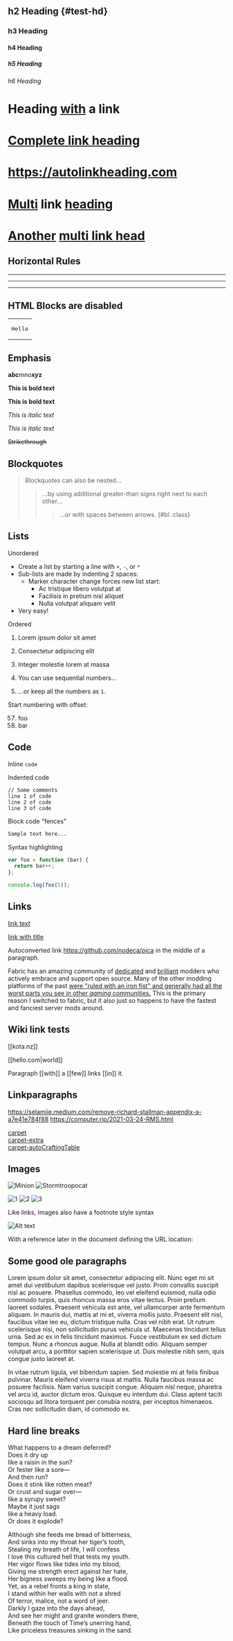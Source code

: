 ## h2 Heading {#test-hd}
### h3 Heading
#### h4 Heading
##### h5 Heading
###### h6 Heading

# Heading [with](https://wikipedia.org) a link

# [Complete link heading](https://twitter.com)

# https://autolinkheading.com

# [Multi](https://paste.nilsu.org) link [heading](https://kota.nz)

# [Another](https://organicclimbing.com/) [multi link head](https://git.sr.ht/)


## Horizontal Rules

___

---

***

## HTML Blocks are disabled

<table><tr><td><pre>Hello</pre></td></tr></table>

## Emphasis

**a*bc***<!-- -->*mno*<!-- -->***xy*z**

**This is bold text**

__This is bold text__

*This is italic text*

_This is italic text_

~~Strikethrough~~

## Blockquotes

> Blockquotes can also be nested...
>> ...by using additional greater-than signs right next to each other...
> > > ...or with spaces between arrows.
{#bl .class}

## Lists

Unordered

+ Create a list by starting a line with `+`, `-`, or `*`
+ Sub-lists are made by indenting 2 spaces:
  - Marker character change forces new list start:
    * Ac tristique libero volutpat at
    + Facilisis in pretium nisl aliquet
    - Nulla volutpat aliquam velit
+ Very easy!

Ordered

1. Lorem ipsum dolor sit amet
2. Consectetur adipiscing elit
3. Integer molestie lorem at massa


1. You can use sequential numbers...
1. ...or keep all the numbers as `1.`

Start numbering with offset:

57. foo
1. bar


## Code

Inline `code`

Indented code

    // Some comments
    line 1 of code
    line 2 of code
    line 3 of code


Block code "fences"

``` markdown
Sample text here...
```

Syntax highlighting

``` js
var foo = function (bar) {
  return bar++;
};

console.log(foo(5));
```

## Links

[link text](http://dev.nodeca.com)

[link with title](http://nodeca.github.io/pica/demo/ "title text!")

Autoconverted link https://github.com/nodeca/pica in the middle of a paragraph.

Fabric has an amazing community of
[dedicated](https://www.modrinth.com/user/modmuss50) and
[brilliant](https://jellysquid.me/projects/) modders who actively embrace and
support open source. Many of the other modding platforms of the past [were
"ruled with an iron fist" and generally had all the worst parts you see in other
*gaming* communities.](https://web.archive.org/web/20201125032822/) This is the
primary reason I switched to fabric, but it also just so happens to have the
fastest and fanciest server mods around.

## Wiki link tests

[[kota.nz]]

[[hello.com|world]]

Paragraph [[with]] a [[few]] links [[in]] it.

## Linkparagraphs

https://selamjie.medium.com/remove-richard-stallman-appendix-a-a7e41e784f88
https://computer.rip/2021-03-24-RMS.html

[carpet](https://github.com/gnembon/fabric-carpet)\
[carpet-extra](https://github.com/gnembon/carpet-extra/)\
[carpet-autoCraftingTable](https://github.com/gnembon/carpet-autoCraftingTable)

## Images

![Minion](https://octodex.github.com/images/minion.png)
![Stormtroopocat](https://octodex.github.com/images/stormtroopocat.jpg "The Stormtroopocat")

![1](https://octodex.github.com/images/minion.png)
![2](https://octodex.github.com/images/stormtroopocat.jpg "The Stormtroopocat")
![3](https://octodex.github.com/images/minion.png)

Like links, Images also have a footnote style syntax

![Alt text][id]

With a reference later in the document defining the URL location:

[id]: https://octodex.github.com/images/dojocat.jpg  "The Dojocat"

## Some good ole paragraphs

 Lorem ipsum dolor sit amet, consectetur adipiscing elit. Nunc eget mi sit amet
 dui vestibulum dapibus scelerisque vel justo. Proin convallis suscipit nisl ac
 posuere. Phasellus commodo, leo vel eleifend euismod, nulla odio commodo
 turpis, quis rhoncus massa eros vitae lectus. Proin pretium laoreet sodales.
 Praesent vehicula est ante, vel ullamcorper ante fermentum aliquam. In mauris
 dui, mattis at mi et, viverra mollis justo. Praesent elit nisl, faucibus vitae
 leo eu, dictum tristique nulla. Cras vel nibh erat. Ut rutrum scelerisque nisi,
 non sollicitudin purus vehicula ut. Maecenas tincidunt tellus urna. Sed ac ex
 in felis tincidunt maximus. Fusce vestibulum ex sed dictum tempus. Nunc a
 rhoncus augue. Nulla at blandit odio. Aliquam semper volutpat arcu, a porttitor
 sapien scelerisque ut. Duis molestie nibh sem, quis congue justo laoreet at.

In vitae rutrum ligula, vel bibendum sapien. Sed molestie mi at felis finibus pulvinar. Mauris eleifend viverra risus at mattis. Nulla faucibus massa ac posuere facilisis. Nam varius suscipit congue. Aliquam nisl neque, pharetra vel arcu id, auctor dictum eros. Quisque eu interdum dui. Class aptent taciti sociosqu ad litora torquent per conubia nostra, per inceptos himenaeos. Cras nec sollicitudin diam, id commodo ex.

## Hard line breaks

What happens to a dream deferred?  
Does it dry up  
like a raisin in the sun?  
Or fester like a sore—  
And then run?  
Does it stink like rotten meat?  
Or crust and sugar over—  
like a syrupy sweet?  
Maybe it just sags  
like a heavy load.  
Or does it explode?  

Although she feeds me bread of bitterness,\
And sinks into my throat her tiger’s tooth,\
Stealing my breath of life, I will confess\
I love this cultured hell that tests my youth.\
Her vigor flows like tides into my blood,\
Giving me strength erect against her hate,\
Her bigness sweeps my being like a flood.\
Yet, as a rebel fronts a king in state,\
I stand within her walls with not a shred\
Of terror, malice, not a word of jeer.\
Darkly I gaze into the days ahead,\
And see her might and granite wonders there,\
Beneath the touch of Time’s unerring hand,\
Like priceless treasures sinking in the sand.
